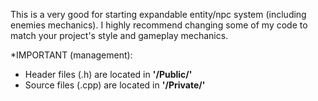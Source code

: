 This is a very good for starting expandable entity/npc system (including enemies mechanics). I highly recommend changing some of my code to match your project's style and gameplay mechanics.

*IMPORTANT (management):
- Header files (.h) are located in **'/Public/'**
- Source files (.cpp) are located in **'/Private/'**
